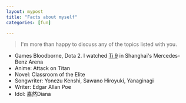 ```yaml
---
layout: mypost
title: "Facts about myself"
categories: [fun]

---
```


> I'm more than happy to discuss any of the topics listed with you.

- Games Bloodborne, Dota 2. I watched [Ti 9](https://en.wikipedia.org/wiki/The_International_2019) in Shanghai's Mercedes-Benz Arena 
- Anime: Attack on Titan
- Novel: Classroom of the Elite
- Songwriter: Yonezu Kenshi, Sawano Hiroyuki, Yanaginagi
- Writer: Edgar Allan Poe
- Idol: 嘉然Diana

